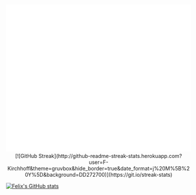 <div align="center">
	<img src="index.svg" width="100%" height="400">
</div>

<div align="center">
[![GitHub Streak](http://github-readme-streak-stats.herokuapp.com?user=F-Kirchhoff&theme=gruvbox&hide_border=true&date_format=j%20M%5B%20Y%5D&background=DD272700)](https://git.io/streak-stats)
</div>

[![Felix's GitHub stats](https://github-readme-stats.vercel.app/api?username=F-Kirchhoff&theme=gruvbox)](https://github.com/F-Kirchhoff)
